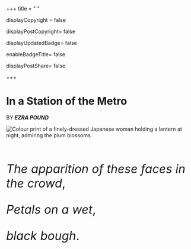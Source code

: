 +++
title = " "

displayCopyright = false

displayPostCopyright= false

displayUpdatedBadge= false

enableBadgeTitle= false

displayPostShare= false

+++



# In a Station of the Metro 

BY     ***EZRA POUND***

![Colour print of a finely-dressed Japanese woman holding a lantern at night, admiring the plum blossoms.](https://upload.wikimedia.org/wikipedia/commons/thumb/1/13/Suzuki_Harunobu_-_Woman_Admiring_Plum_Blossoms_at_Night.jpg/1280px-Suzuki_Harunobu_-_Woman_Admiring_Plum_Blossoms_at_Night.jpg)

<br>

<font size="6">

*The apparition of these faces in the crowd*,

*Petals on a wet*,

*black bough*.

</font>

